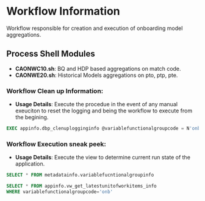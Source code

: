 # Workflow Information

Workflow responsible for creation and execution of onboarding model aggregations.

## Process Shell Modules

* **CAONWC10.sh**: BQ and HDP based aggregations on match code. 
* **CAONWE20.sh**: Historical Models aggregations on pto, ptp, pte.

### Workflow Clean up Information:
* **Usage Details**: Execute the procedue in the event of any manual exeuciton to reset the logging and being the workflow to execute from the begining.
```sql
EXEC appinfo.dbp_clenuplogginginfo @variablefunctionalgroupcode = N'onb' -- nvarchar(100)
```
### Workflow Execution sneak peek:
* **Usage Details**: Execute the view to determine current run state of the application.
```sql
SELECT * FROM metadatainfo.variablefucntionalgroupinfo

SELECT * FROM appinfo.vw_get_latestunitofworkitems_info
WHERE variablefunctionalgroupcode='onb'
```